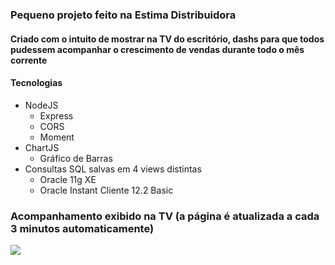 ### Pequeno projeto feito na Estima Distribuidora

#### Criado com o intuito de mostrar na TV do escritório, dashs para que todos pudessem acompanhar o crescimento de vendas durante todo o mês corrente

#### Tecnologias
<ul>
 <li>NodeJS
  <ul>
   <li>Express</li>
   <li>CORS</li>
   <li>Moment</li>
  </ul>
 </li>
 <li>ChartJS
  <ul>
   <li>Gráfico de Barras</li>
  </ul>
 </li>
 <li>Consultas SQL salvas em 4 views distintas
  <ul>
   <li>Oracle 11g XE</li>
   <li>Oracle Instant Cliente 12.2 Basic</li>
  </ul>
 </li>
</ul>

### Acompanhamento exibido na TV (a página é atualizada a cada 3 minutos automaticamente)
<img src="https://raw.githubusercontent.com/deivealtoe/dashboards_tv_estima/master/src/exemplo.PNG"/>
